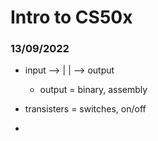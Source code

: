 <h1>Intro to CS50x</h1> 
<h3>13/09/2022</h3>

- input --> | | --> output

    -   output = binary, assembly
- transisters = switches, on/off
- 
